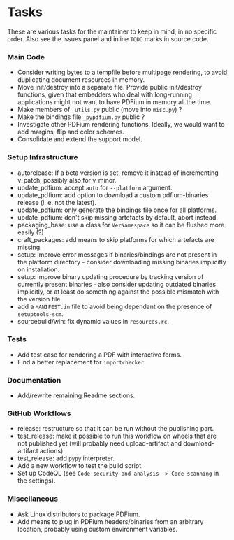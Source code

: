 <!-- SPDX-FileCopyrightText: 2022 geisserml <geisserml@gmail.com> -->
<!-- SPDX-License-Identifier: CC-BY-4.0 -->

# Tasks

These are various tasks for the maintainer to keep in mind, in no specific order.
Also see the issues panel and inline `TODO` marks in source code.

### Main Code
* Consider writing bytes to a tempfile before multipage rendering, to avoid duplicating document resources in memory.
* Move init/destroy into a separate file. Provide public init/destroy functions, given that embedders who deal with long-running applications might not want to have PDFium in memory all the time.
* Make members of `_utils.py` public (move into `misc.py`) ?
* Make the bindings file `_pypdfium.py` public ?
* Investigate other PDFium rendering functions. Ideally, we would want to add margins, flip and color schemes.
* Consolidate and extend the support model.

### Setup Infrastructure
* autorelease: If a beta version is set, remove it instead of incrementing v_patch, possibly also for v_minor.
* update_pdfium: accept `auto` for `--platform` argument.
* update_pdfium: add option to download a custom pdfium-binaries release (i. e. not the latest).
* update_pdfium: only generate the bindings file once for all platforms.
* update_pdfium: don't skip missing artefacts by default, abort instead.
* packaging_base: use a class for `VerNamespace` so it can be flushed more easily (?)
* craft_packages: add means to skip platforms for which artefacts are missing.
* setup: improve error messages if binaries/bindings are not present in the platform directory - consider downloading missing binaries implicitly on installation.
* setup: improve binary updating procedure by tracking version of currently present binaries - also consider updating outdated binaries implicitly, or at least do something against the possible mismatch with the version file.
* add a `MANIFEST.in` file to avoid being dependant on the presence of `setuptools-scm`.
* sourcebuild/win: fix dynamic values in `resources.rc`.

### Tests
* Add test case for rendering a PDF with interactive forms.
* Find a better replacement for `importchecker`.

### Documentation
* Add/rewrite remaining Readme sections.

### GitHub Workflows
* release: restructure so that it can be run without the publishing part.
* test_release: make it possible to run this workflow on wheels that are not published yet (will probably need upload-artifact and download-artifact actions).
* test_release: add `pypy` interpreter.
* Add a new workflow to test the build script.
* Set up CodeQL (see `Code security and analysis -> Code scanning` in the settings).

### Miscellaneous
* Ask Linux distributors to package PDFium.
* Add means to plug in PDFium headers/binaries from an arbitrary location, probably using custom environment variables.
